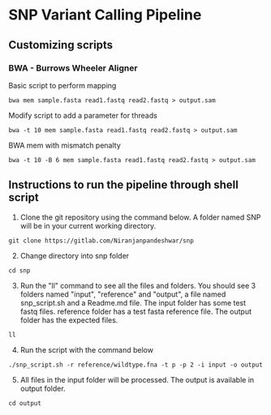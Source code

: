 # SNP Variant Calling Pipeline

## Customizing scripts
### BWA - Burrows Wheeler Aligner

Basic script to perform mapping
```
bwa mem sample.fasta read1.fastq read2.fastq > output.sam
```

Modify script to add a parameter for threads
```
bwa -t 10 mem sample.fasta read1.fastq read2.fastq > output.sam
```
BWA mem with mismatch penalty
```
bwa -t 10 -B 6 mem sample.fasta read1.fastq read2.fastq > output.sam
```

## Instructions to run the pipeline through shell script
1. Clone the git repository using the command below. A folder named SNP will be in your current working directory.
```
git clone https://gitlab.com/Niranjanpandeshwar/snp
```
2. Change directory into snp folder
```
cd snp
```
3. Run the "ll" command to see all the files and folders. You should see 3 folders named "input", "reference" and "output", a file named snp_script.sh and a Readme.md file. The input folder has some test fastq files. reference folder has a test fasta reference file. The output folder has the expected files. 
```
ll
```
4. Run the script with the command below
```
./snp_script.sh -r reference/wildtype.fna -t p -p 2 -i input -o output
```
5. All files in the input folder will be processed. The output is available in output folder. 
```
cd output
```
